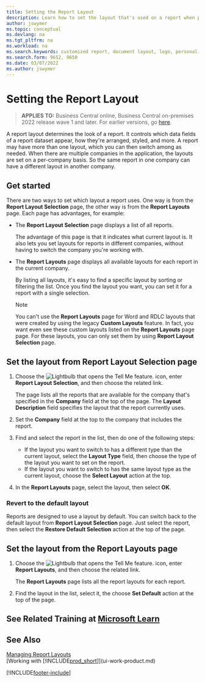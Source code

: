 ```yaml
---
title: Setting the Report Layout
description: Learn how to set the layout that's used on a report when previewing and printing.
author: jswymer
ms.topic: conceptual
ms.devlang: na
ms.tgt_pltfrm: na
ms.workload: na
ms.search.keywords: customized report, document layout, logo, personalize
ms.search.form: 9652, 9650
ms.date: 03/07/2022
ms.author: jswymer
---
```

# Setting the Report Layout

> **APPLIES TO:** Business Central online, Business Central on-premises 2022 release wave 1 and later. For earlier versions, go [here](ui-how-change-layout-currently-used-report.md).

A report layout determines the look of a report. It controls which data fields of a report dataset appear, how they're arranged, styled, and more. A report may have more than one layout, which you can then switch among as needed. When there are multiple companies in the application, the layouts are set on a per-company basis. So the same report in one company can have a different layout in another company.

## Get started

There are two ways to set which layout a report uses. One way is from the **Report Layout Selection** page, the other way is from the **Report Layouts** page. Each page has advantages, for example: 

- The **Report Layout Selection** page displays a list of all reports.

  The advantage of this page is that it indicates what current layout is. It also lets you set layouts for reports in different companies, without having to switch the company you're working with.

- The **Report Layouts** page displays all available layouts for each report in the current company.

  By listing all layouts, it's easy to find a specific layout by sorting or filtering the list. Once you find the layout you want, you can set it for a report with a single selection.

  > [!NOTE]
  > You can't use the **Report Layouts** page for Word and RDLC layouts that were created by using the legacy **Custom Layouts** feature. In fact, you want even see these custom layouts listed on the **Report Layouts** page page. For these layouts, you can only set them by using **Report Layout Selection** page.

## Set the layout from Report Layout Selection page

1. Choose the ![Lightbulb that opens the Tell Me feature.](media/ui-search/search_small.png "Tell me what you want to do") icon, enter **Report Layout Selection**, and then choose the related link.
  
   The page lists all the reports that are available for the company that's specified in the **Company** field at the top of the page. The **Layout Description** field specifies the layout that the report currently uses.
2. Set the **Company** field at the top to the company that includes the report.
3. Find and select the report in the list, then do one of the following steps:

    - If the layout you want to switch to has a different type than the current layout, select the **Layout Type** field, then choose the type of the layout you want to set on the report. 
    - If the layout you want to switch to has the same layout type as the current layout, choose the **Select Layout** action at the top.

4. In the **Report Layouts** page, select the layout, then select **OK**.

### Revert to the default layout

Reports are designed to use a layout by default. You can switch back to the default layout from **Report Layout Selection** page. Just select the report, then select the **Restore Default Selection** action at the top of the page.

## Set the layout from the Report Layouts page

1. Choose the ![Lightbulb that opens the Tell Me feature.](media/ui-search/search_small.png "Tell me what you want to do") icon, enter **Report Layouts**, and then choose the related link.
  
   The **Report Layouts** page lists all the report layouts for each report.
2. Find the layout in the list, select it, the choose **Set Default** action at the top of the page.

  
## See Related Training at [Microsoft Learn](/learn/modules/change-documents-dynamics-365-business-central/index)

## See Also

[Managing Report Layouts](ui-manage-report-layouts.md)  
[Working with [!INCLUDE[prod_short](includes/prod_short.md)]](ui-work-product.md)


[!INCLUDE[footer-include](includes/footer-banner.md)]